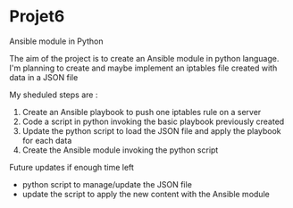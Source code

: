 # Projet6
Ansible module in Python

The aim of the project is to create an Ansible module in python language.
I'm planning to create and maybe implement an iptables file created with data in a JSON file

My sheduled steps are :
1) Create an Ansible playbook to push one iptables rule on a server
2) Code a script in python invoking the basic playbook previously created
3) Update the python script to load the JSON file and apply the playbook for each data
4) Create the Ansible module invoking the python script

Future updates if enough time left
* python script to manage/update the JSON file
* update the script to apply the new content with the Ansible module

